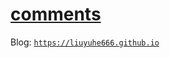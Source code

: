 # [comments](https://github.com/liuyuhe666/comments/discussions)

Blog: [`https://liuyuhe666.github.io`](https://liuyuhe666.github.io)
